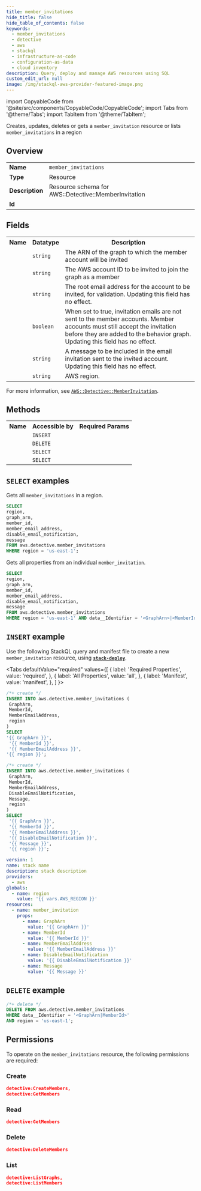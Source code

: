 ```yaml
---
title: member_invitations
hide_title: false
hide_table_of_contents: false
keywords:
  - member_invitations
  - detective
  - aws
  - stackql
  - infrastructure-as-code
  - configuration-as-data
  - cloud inventory
description: Query, deploy and manage AWS resources using SQL
custom_edit_url: null
image: /img/stackql-aws-provider-featured-image.png
---
```


import CopyableCode from '@site/src/components/CopyableCode/CopyableCode';
import Tabs from '@theme/Tabs';
import TabItem from '@theme/TabItem';

Creates, updates, deletes or gets a <code>member_invitation</code> resource or lists <code>member_invitations</code> in a region

## Overview
<table>
<tbody>
<tr><td><b>Name</b></td><td><code>member_invitations</code></td></tr>
<tr><td><b>Type</b></td><td>Resource</td></tr>
<tr><td><b>Description</b></td><td>Resource schema for AWS::Detective::MemberInvitation</td></tr>
<tr><td><b>Id</b></td><td><CopyableCode code="aws.detective.member_invitations" /></td></tr>
</tbody>
</table>

## Fields
<table>
<tbody>
<tr><th>Name</th><th>Datatype</th><th>Description</th></tr><tr><td><CopyableCode code="graph_arn" /></td><td><code>string</code></td><td>The ARN of the graph to which the member account will be invited</td></tr>
<tr><td><CopyableCode code="member_id" /></td><td><code>string</code></td><td>The AWS account ID to be invited to join the graph as a member</td></tr>
<tr><td><CopyableCode code="member_email_address" /></td><td><code>string</code></td><td>The root email address for the account to be invited, for validation. Updating this field has no effect.</td></tr>
<tr><td><CopyableCode code="disable_email_notification" /></td><td><code>boolean</code></td><td>When set to true, invitation emails are not sent to the member accounts. Member accounts must still accept the invitation before they are added to the behavior graph. Updating this field has no effect.</td></tr>
<tr><td><CopyableCode code="message" /></td><td><code>string</code></td><td>A message to be included in the email invitation sent to the invited account. Updating this field has no effect.</td></tr>
<tr><td><CopyableCode code="region" /></td><td><code>string</code></td><td>AWS region.</td></tr>
</tbody>
</table>

For more information, see <a href="https://docs.aws.amazon.com/AWSCloudFormation/latest/UserGuide/aws-resource-detective-memberinvitation.html"><code>AWS::Detective::MemberInvitation</code></a>.

## Methods

<table>
<tbody>
  <tr>
    <th>Name</th>
    <th>Accessible by</th>
    <th>Required Params</th>
  </tr>
  <tr>
    <td><CopyableCode code="create_resource" /></td>
    <td><code>INSERT</code></td>
    <td><CopyableCode code="GraphArn, MemberId, MemberEmailAddress, region" /></td>
  </tr>
  <tr>
    <td><CopyableCode code="delete_resource" /></td>
    <td><code>DELETE</code></td>
    <td><CopyableCode code="data__Identifier, region" /></td>
  </tr>
  <tr>
    <td><CopyableCode code="list_resources" /></td>
    <td><code>SELECT</code></td>
    <td><CopyableCode code="region" /></td>
  </tr>
  <tr>
    <td><CopyableCode code="get_resource" /></td>
    <td><code>SELECT</code></td>
    <td><CopyableCode code="data__Identifier, region" /></td>
  </tr>
</tbody>
</table>

## `SELECT` examples
Gets all <code>member_invitations</code> in a region.
```sql
SELECT
region,
graph_arn,
member_id,
member_email_address,
disable_email_notification,
message
FROM aws.detective.member_invitations
WHERE region = 'us-east-1';
```
Gets all properties from an individual <code>member_invitation</code>.
```sql
SELECT
region,
graph_arn,
member_id,
member_email_address,
disable_email_notification,
message
FROM aws.detective.member_invitations
WHERE region = 'us-east-1' AND data__Identifier = '<GraphArn>|<MemberId>';
```

## `INSERT` example

Use the following StackQL query and manifest file to create a new <code>member_invitation</code> resource, using [__`stack-deploy`__](https://pypi.org/project/stack-deploy/).

<Tabs
    defaultValue="required"
    values={[
      { label: 'Required Properties', value: 'required', },
      { label: 'All Properties', value: 'all', },
      { label: 'Manifest', value: 'manifest', },
    ]
}>
<TabItem value="required">

```sql
/*+ create */
INSERT INTO aws.detective.member_invitations (
 GraphArn,
 MemberId,
 MemberEmailAddress,
 region
)
SELECT 
'{{ GraphArn }}',
 '{{ MemberId }}',
 '{{ MemberEmailAddress }}',
'{{ region }}';
```
</TabItem>
<TabItem value="all">

```sql
/*+ create */
INSERT INTO aws.detective.member_invitations (
 GraphArn,
 MemberId,
 MemberEmailAddress,
 DisableEmailNotification,
 Message,
 region
)
SELECT 
 '{{ GraphArn }}',
 '{{ MemberId }}',
 '{{ MemberEmailAddress }}',
 '{{ DisableEmailNotification }}',
 '{{ Message }}',
 '{{ region }}';
```
</TabItem>
<TabItem value="manifest">

```yaml
version: 1
name: stack name
description: stack description
providers:
  - aws
globals:
  - name: region
    value: '{{ vars.AWS_REGION }}'
resources:
  - name: member_invitation
    props:
      - name: GraphArn
        value: '{{ GraphArn }}'
      - name: MemberId
        value: '{{ MemberId }}'
      - name: MemberEmailAddress
        value: '{{ MemberEmailAddress }}'
      - name: DisableEmailNotification
        value: '{{ DisableEmailNotification }}'
      - name: Message
        value: '{{ Message }}'

```
</TabItem>
</Tabs>

## `DELETE` example

```sql
/*+ delete */
DELETE FROM aws.detective.member_invitations
WHERE data__Identifier = '<GraphArn|MemberId>'
AND region = 'us-east-1';
```

## Permissions

To operate on the <code>member_invitations</code> resource, the following permissions are required:

### Create
```json
detective:CreateMembers,
detective:GetMembers
```

### Read
```json
detective:GetMembers
```

### Delete
```json
detective:DeleteMembers
```

### List
```json
detective:ListGraphs,
detective:ListMembers
```
